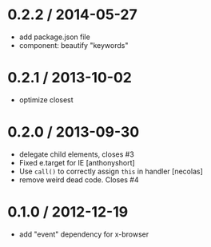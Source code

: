 
0.2.2 / 2014-05-27
==================

 * add package.json file
 * component: beautify "keywords"

0.2.1 / 2013-10-02
==================

 * optimize closest

0.2.0 / 2013-09-30
==================

 * delegate child elements, closes #3
 * Fixed e.target for IE [anthonyshort]
 * Use `call()` to correctly assign `this` in handler [necolas]
 * remove weird dead code. Closes #4

0.1.0 / 2012-12-19
==================

 * add "event" dependency for x-browser
